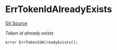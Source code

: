 # ErrTokenIdAlreadyExists
[Git Source](https://github.com/Crossbell-Box/Crossbell-Contracts/blob/34b32749a8bd5815fbe2026db07c401bb7f54d20/contracts/libraries/Error.sol)

*Token id already exists*


```solidity
error ErrTokenIdAlreadyExists();
```

